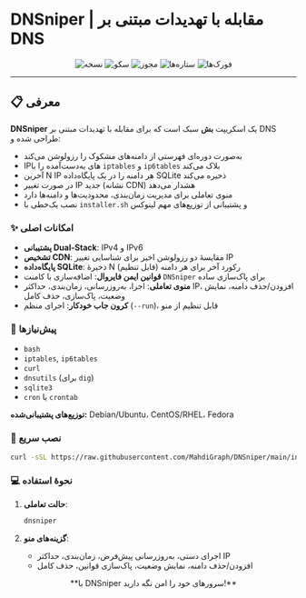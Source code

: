 # DNSniper | مقابله با تهدیدات مبتنی بر DNS

<p align="center">
  <img src="https://img.shields.io/badge/Version-1.0.0-brightgreen?logo=bash&logoColor=white" alt="نسخه">
  <img src="https://img.shields.io/badge/سکو-Linux-blue?logo=linux&logoColor=white" alt="سکو">
  <img src="https://img.shields.io/badge/مجوز-MIT-success?logo=opensourceinitiative&logoColor=white" alt="مجوز">
  <img src="https://img.shields.io/github/stars/MahdiGraph/DNSniper?style=social" alt="ستاره‌ها">
  <img src="https://img.shields.io/github/forks/MahdiGraph/DNSniper?style=social" alt="فورک‌ها">
</p>

---

## 📋 معرفی

**DNSniper** یک اسکریپت **بش** سبک است که برای مقابله با تهدیدات مبتنی بر DNS طراحی شده و:

* به‌صورت دوره‌ای فهرستی از دامنه‌های مشکوک را رزولوشن می‌کند
* IPهای به‌دست‌آمده را با `iptables` و `ip6tables` بلاک می‌کند
* آخرین N IP هر دامنه را در یک پایگاه‌داده SQLite ذخیره می‌کند
* در صورت تغییر IP جدید (نشانه CDN) هشدار می‌دهد
* منوی تعاملی برای مدیریت زمان‌بندی، محدودیت‌ها و دامنه‌ها دارد
* نصب یک‌خطی با `installer.sh` و پشتیبانی از توزیع‌های مهم لینوکس

### ✨ امکانات اصلی

* **پشتیبانی Dual-Stack**: IPv4 و IPv6
* **تشخیص CDN**: مقایسهٔ دو رزولوشن اخیر برای شناسایی تغییر IP
* **پایگاه‌داده SQLite**: ذخیرهٔ N رکورد آخر برای هر دامنه (قابل تنظیم)
* **قوانین ایمن فایروال**: اضافه‌سازی با کامنت `DNSniper` برای پاک‌سازی ساده
* **منوی تعاملی**: اجرا، به‌روزرسانی، زمان‌بندی، حداکثر IP، افزودن/حذف دامنه، نمایش وضعیت، پاک‌سازی، حذف کامل
* **کرون جاب خودکار**: اجرای منظم (`--run`)، قابل تنظیم از منو

### 🔧 پیش‌نیازها

* `bash`
* `iptables`, `ip6tables`
* `curl`
* `dnsutils` (برای `dig`)
* `sqlite3`
* `cron` یا `crontab`

**توزیع‌های پشتیبانی‌شده:** Debian/Ubuntu، CentOS/RHEL، Fedora

### 🚀 نصب سریع

```bash
curl -sSL https://raw.githubusercontent.com/MahdiGraph/DNSniper/main/installer.sh | bash
```

### 💻 نحوهٔ استفاده

1. **حالت تعاملی**:

   ```bash
   dnsniper
   ```
2. **گزینه‌های منو**:

   * اجرای دستی، به‌روزرسانی پیش‌فرض، زمان‌بندی، حداکثر IP
   * افزودن/حذف دامنه، نمایش وضعیت، پاک‌سازی قوانین، حذف کامل

<p align="center">
  **با DNSniper سرورهای خود را امن نگه دارید!**
</p>
